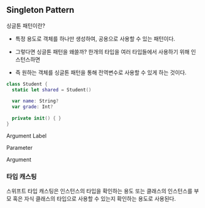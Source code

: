 ## Singleton Pattern

싱글톤 패턴이란?

- 특정 용도로 객체를 하나만 생성하여, 공용으로 사용할 수 있는 패턴이다.
- 그렇다면 싱글톤 패턴을 왜쓸까? 한개의 타입을 여러 타입들에서 사용하기 위해 인스턴스하면

- 즉 원하는 객체를 싱글톤 패턴을 통해 전역변수로 사용할 수 있게 하는 것이다.

```swift
class Student {
  static let shared = Student()
  
  var name: String?
  var grade: Int?
  
  private init() { }
}
```



Argument Label

Parameter

Argument



### 타입 캐스팅

스위프트 타입 캐스팅은 인스턴스의 타입을 확인하는 용도 또는 클래스의 인스턴스를 부모 혹은 자식 클래스의 타입으로 사용할 수 있는지 확인하는 용도로 사용된다.